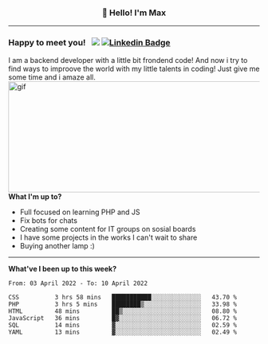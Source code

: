 ### <p align="center">👋 Hello! I'm Max</p>

--------

### Happy to meet you! &nbsp; ![](https://komarev.com/ghpvc/?username=romartiny) [![Linkedin Badge](https://img.shields.io/badge/-LinkedIn-0e76a8?style=flat-square&logo=Linkedin&logoColor=white)](https://www.linkedin.com/in/romartiny/)

I am a backend developer with a little bit frondend code! And now i try to find ways to improove the world with my little talents in coding! Just give me some time and i amaze all.
<img align="right" alt="gif" src="https://64.media.tumblr.com/e1c5da7500447ac51ab1661819d6f4b2/1a4296433cef4166-8b/s1280x1920/b8361cd88301da5372f86efff22d950c16dbed9b.gif" width="530" height="223" />

**What I'm up to?**

- Full focused on learning PHP and JS
- Fix bots for chats
- Creating some content for IT groups on sosial boards
- I have some projects in the works I can't wait to share
- Buying another lamp :) 

-------

**What've I been up to this week?** 

<!--START_SECTION:waka-->

```text
From: 03 April 2022 - To: 10 April 2022

CSS          3 hrs 58 mins   ███████████░░░░░░░░░░░░░░   43.70 %
PHP          3 hrs 5 mins    ████████▒░░░░░░░░░░░░░░░░   33.98 %
HTML         48 mins         ██▒░░░░░░░░░░░░░░░░░░░░░░   08.80 %
JavaScript   36 mins         █▓░░░░░░░░░░░░░░░░░░░░░░░   06.72 %
SQL          14 mins         ▓░░░░░░░░░░░░░░░░░░░░░░░░   02.59 %
YAML         13 mins         ▓░░░░░░░░░░░░░░░░░░░░░░░░   02.49 %
```

<!--END_SECTION:waka-->
